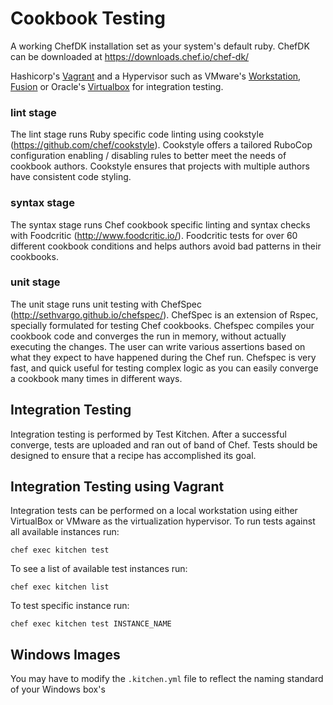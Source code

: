 # Cookbook Testing

A working ChefDK installation set as your system's default ruby. ChefDK can be downloaded at <https://downloads.chef.io/chef-dk/>

Hashicorp's [Vagrant](https://www.vagrantup.com/downloads.html) and a Hypervisor such as VMware's  [Workstation](https://www.vmware.com/uk/products/workstation-pro.html), [Fusion](https://www.vmware.com/uk/products/fusion.html) or Oracle's [Virtualbox](https://www.virtualbox.org/wiki/Downloads) for integration testing.

### lint stage

The lint stage runs Ruby specific code linting using cookstyle (<https://github.com/chef/cookstyle>). Cookstyle offers a tailored RuboCop configuration enabling / disabling rules to better meet the needs of cookbook authors. Cookstyle ensures that projects with multiple authors have consistent code styling.

### syntax stage

The syntax stage runs Chef cookbook specific linting and syntax checks with Foodcritic (<http://www.foodcritic.io/>). Foodcritic tests for over 60 different cookbook conditions and helps authors avoid bad patterns in their cookbooks.

### unit stage

The unit stage runs unit testing with ChefSpec (<http://sethvargo.github.io/chefspec/>). ChefSpec is an extension of Rspec, specially formulated for testing Chef cookbooks. Chefspec compiles your cookbook code and converges the run in memory, without actually executing the changes. The user can write various assertions based on what they expect to have happened during the Chef run. Chefspec is very fast, and quick useful for testing complex logic as you can easily converge a cookbook many times in different ways.

## Integration Testing

Integration testing is performed by Test Kitchen. After a successful converge, tests are uploaded and ran out of band of Chef. Tests should be designed to ensure that a recipe has accomplished its goal.

## Integration Testing using Vagrant

Integration tests can be performed on a local workstation using either VirtualBox or VMware as the virtualization hypervisor. To run tests against all available instances run:

```shell
chef exec kitchen test
```

To see a list of available test instances run:

```shell
chef exec kitchen list
```

To test specific instance run:

```shell
chef exec kitchen test INSTANCE_NAME
```

## Windows Images

You may have to modify the `.kitchen.yml` file to reflect the naming standard of your Windows box's
